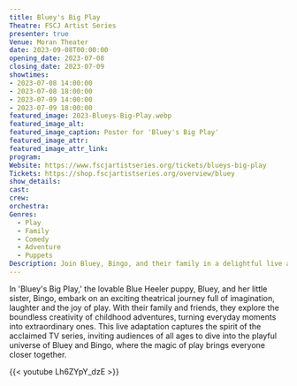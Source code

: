 ```yaml
---
title: Bluey's Big Play
Theatre: FSCJ Artist Series
presenter: true
Venue: Moran Theater
date: 2023-09-08T00:00:00
opening_date: 2023-07-08
closing_date: 2023-07-09
showtimes:
- 2023-07-08 14:00:00
- 2023-07-08 18:00:00
- 2023-07-09 14:00:00
- 2023-07-09 18:00:00
featured_image: 2023-Blueys-Big-Play.webp
featured_image_alt: 
featured_image_caption: Poster for 'Bluey's Big Play'
featured_image_attr: 
featured_image_attr_link: 
program:
Website: https://www.fscjartistseries.org/tickets/blueys-big-play
Tickets: https://shop.fscjartistseries.org/overview/bluey
show_details: 
cast:
crew:
orchestra:
Genres:
  - Play
  - Family
  - Comedy
  - Adventure
  - Puppets
Description: Join Bluey, Bingo, and their family in a delightful live adventure, bringing the heartwarming and imaginative world of the beloved TV show to the stage.
---
```

In 'Bluey's Big Play,' the lovable Blue Heeler puppy, Bluey, and her little sister, Bingo, embark on an exciting theatrical journey full of imagination, laughter and the joy of play. With their family and friends, they explore the boundless creativity of childhood adventures, turning everyday moments into extraordinary ones. This live adaptation captures the spirit of the acclaimed TV series, inviting audiences of all ages to dive into the playful universe of Bluey and Bingo, where the magic of play brings everyone closer together.

{{< youtube Lh6ZYpY_dzE >}}